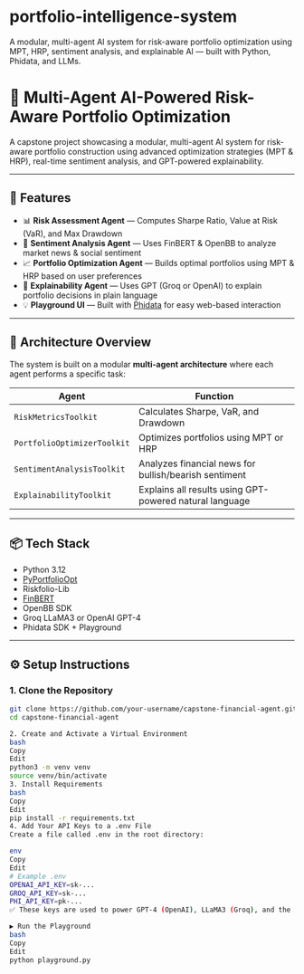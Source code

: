 # portfolio-intelligence-system
A modular, multi-agent AI system for risk-aware portfolio optimization using MPT, HRP, sentiment analysis, and explainable AI — built with Python, Phidata, and LLMs.
# 💼 Multi-Agent AI-Powered Risk-Aware Portfolio Optimization

A capstone project showcasing a modular, multi-agent AI system for risk-aware portfolio construction using advanced optimization strategies (MPT & HRP), real-time sentiment analysis, and GPT-powered explainability.

---

## 🚀 Features

- 📊 **Risk Assessment Agent** — Computes Sharpe Ratio, Value at Risk (VaR), and Max Drawdown
- 🧠 **Sentiment Analysis Agent** — Uses FinBERT & OpenBB to analyze market news & social sentiment
- 📈 **Portfolio Optimization Agent** — Builds optimal portfolios using MPT & HRP based on user preferences
- 💬 **Explainability Agent** — Uses GPT (Groq or OpenAI) to explain portfolio decisions in plain language
- 💡 **Playground UI** — Built with [Phidata](https://phidata.com) for easy web-based interaction

---

## 🧱 Architecture Overview

The system is built on a modular **multi-agent architecture** where each agent performs a specific task:

| Agent               | Function                                                             |
|--------------------|----------------------------------------------------------------------|
| `RiskMetricsToolkit`       | Calculates Sharpe, VaR, and Drawdown                           |
| `PortfolioOptimizerToolkit` | Optimizes portfolios using MPT or HRP                          |
| `SentimentAnalysisToolkit`  | Analyzes financial news for bullish/bearish sentiment         |
| `ExplainabilityToolkit`     | Explains all results using GPT-powered natural language        |

---

## 📦 Tech Stack

- Python 3.12  
- [PyPortfolioOpt](https://github.com/robertmartin8/PyPortfolioOpt)  
- Riskfolio-Lib  
- [FinBERT](https://github.com/ProsusAI/finBERT)  
- OpenBB SDK  
- Groq LLaMA3 or OpenAI GPT-4  
- Phidata SDK + Playground

---

## ⚙️ Setup Instructions

### 1. Clone the Repository

```bash
git clone https://github.com/your-username/capstone-financial-agent.git
cd capstone-financial-agent

2. Create and Activate a Virtual Environment
bash
Copy
Edit
python3 -m venv venv
source venv/bin/activate
3. Install Requirements
bash
Copy
Edit
pip install -r requirements.txt
4. Add Your API Keys to a .env File
Create a file called .env in the root directory:

env
Copy
Edit
# Example .env
OPENAI_API_KEY=sk-...
GROQ_API_KEY=sk-...
PHI_API_KEY=pk-...
✅ These keys are used to power GPT-4 (OpenAI), LLaMA3 (Groq), and the Phidata UI.

▶️ Run the Playground
bash
Copy
Edit
python playground.py
